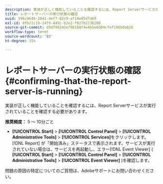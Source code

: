 ```yaml
---
description: 実装が正しく機能していることを確認するには、Report Serverサービスが実行されていることを確認する必要があります。
title: レポートサーバーの実行状態の確認
uuid: 596c9646-20d1-4ef7-82c9-af14e05d7d69
exl-id: 8fb21c10-24f9-449c-b2e2-f02782236280
source-git-commit: d9df90242ef96188f4e4b5e6d04cfef196b0a628
workflow-type: tm+mt
source-wordcount: '93'
ht-degree: 15%

---
```


# レポートサーバーの実行状態の確認{#confirming-that-the-report-server-is-running}

実装が正しく機能していることを確認するには、Report Serverサービスが実行されていることを確認する必要があります。

**推奨頻度：** 5 ～ 10分ごと

* **[!UICONTROL Start]** > **[!UICONTROL Control Panel]** > **[!UICONTROL Administrative Tools]** > **[!UICONTROL Services]**&#x200B;をクリックします。 [!DNL Report] が「開始済み」ステータスで表示されます。サービスが実行されていない場合は、サービスを再起動し、エラー[!DNL Event Viewer] ( **[!UICONTROL Start]** > **[!UICONTROL Control Panel]** > **[!UICONTROL Administrative Tools]** > **[!UICONTROL Event Viewer]** )を確認します。

問題の原因の特定についてのご質問は、Adobeサポートにお問い合わせください。
